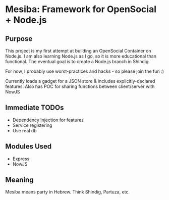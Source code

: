 # Mesiba: Framework for OpenSocial + Node.js

## Purpose

This project is my first attempt at building an OpenSocial Container on Node.js. I am also learning Node.js as I go, so it is more educational than functional. The eventual goal is to create a Node.js branch in Shindig.

For now, I probably use worst-practices and hacks - so please join the fun :)

Currently loads a gadget for a JSON store & includes explicitly-declared features. Also has POC for sharing functions between client/server with NowJS

## Immediate TODOs
* Dependency Injection for features
* Service registering
* Use real db

## Modules Used
* Express
* NowJS

##  Meaning
Mesiba means party in Hebrew. Think Shindig, Partuza, etc.